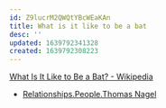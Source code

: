 ```yaml
---
id: Z9lucrM2QWQtYBcWEaKAn
title: What is it like to be a bat
desc: ''
updated: 1639792341328
created: 1639792308223
---
```


[What Is It Like to Be a Bat? - Wikipedia](https://en.wikipedia.org/wiki/What_Is_It_Like_to_Be_a_Bat%3F)

* [Relationships.People.Thomas Nagel](../../../../MyDendronExistence/Relationships/People/Thomas%20Nagel.md)
